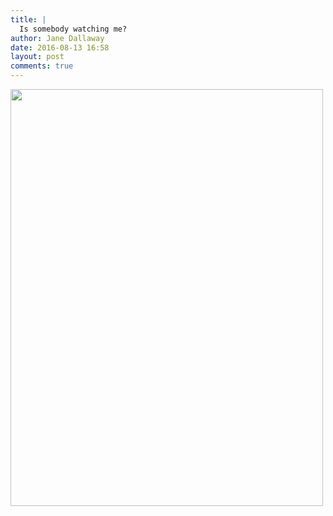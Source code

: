 ```yaml
---
title: |
  Is somebody watching me?
author: Jane Dallaway
date: 2016-08-13 16:58
layout: post
comments: true
---
```


<div><a href="http://static.skitters.dallaway.com/tp_IMG_1163.JPG"><img src="http://static.skitters.dallaway.com/tp_thumb_IMG_1163.JPG" width="500" height="667"/></a></div>



  

      
